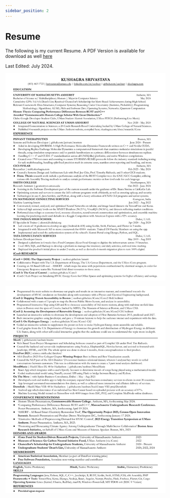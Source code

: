 ```yaml
---
sidebar_position: 2
---
```


# Resume

The following is my current Resume. A PDF Version is available for download as well [here](https://github.com/suobset/skushagra/blob/main/static/assets/Kushagra%20Srivastava%20Resume.pdf)

Last Edited: July 2024.

![Page 1](https://raw.githubusercontent.com/suobset/skushagra/main/static/assets/Kushagra%20Srivastava%20Resume-1.png)

![Page 2](https://raw.githubusercontent.com/suobset/skushagra/main/static/assets/Kushagra%20Srivastava%20Resume-2.png)
